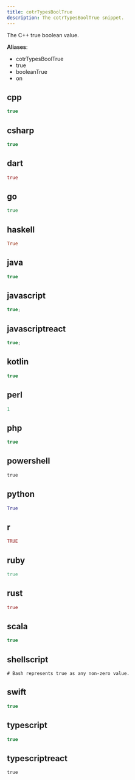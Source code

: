 ```yaml
---
title: cotrTypesBoolTrue
description: The cotrTypesBoolTrue snippet.
---
```


The C++ true boolean value.

**Aliases**:
- cotrTypesBoolTrue
- true
- booleanTrue
- on

## cpp
```cpp
true
```

## csharp
```csharp
true
```

## dart
```dart
true
```

## go
```go
true
```

## haskell
```haskell
True
```

## java
```java
true
```

## javascript
```javascript
true;
```

## javascriptreact
```javascriptreact
true;
```

## kotlin
```kotlin
true
```

## perl
```perl
1
```

## php
```php
true
```

## powershell
```powershell
true
```

## python
```python
True
```

## r
```r
TRUE
```

## ruby
```ruby
true
```

## rust
```rust
true
```

## scala
```scala
true
```

## shellscript
```shellscript
# Bash represents true as any non-zero value.
```

## swift
```swift
true
```

## typescript
```typescript
true
```

## typescriptreact
```typescriptreact
true
```

